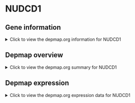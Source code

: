 <h1>NUDCD1</h1>

<h2>Gene information</h2>
<details>
  <summary>Click to view the depmap.org information for NUDCD1</summary>
  <iframe src="https://depmap.org/portal/gene/NUDCD1?tab=about" style="border:none;width:100%;height:800px"></iframe>
</details>

<h2>Depmap overview</h2>
<details>
  <summary>Click to view the depmap.org summary for NUDCD1</summary>
  <iframe src="https://depmap.org/portal/gene/NUDCD1?tab=overview" style="border:none;width:100%;height:800px"></iframe>
</details>

<h2>Depmap expression</h2>
<details>
  <summary>Click to view the depmap.org expression data for NUDCD1</summary>
  <iframe src="https://depmap.org/portal/gene/NUDCD1?tab=characterization" style="border:none;width:100%;height:800px"></iframe>
</details>


<!--
<h2>Reactome Pathway diagram</h2>
PNAME
-->


